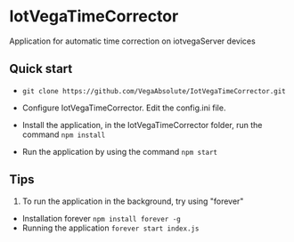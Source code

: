 # IotVegaTimeCorrector
Application for automatic time correction on iotvegaServer devices
## Quick start
- `git clone https://github.com/VegaAbsolute/IotVegaTimeCorrector.git`

- Configure IotVegaTimeCorrector. Edit the config.ini file.

- Install the application, in the IotVegaTimeCorrector folder, run the command `npm install`

- Run the application by using the command `npm start`
## Tips
1. To run the application in the background, try using "forever"
- Installation forever `npm install forever -g`
- Running the application `forever start index.js`

